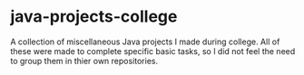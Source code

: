 # java-projects-college
A collection of miscellaneous Java projects I made during college. All of these were made to complete specific basic tasks, so I did not feel the need to group them in thier own repositories.

